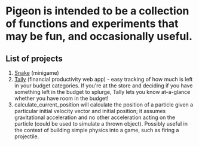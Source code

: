 # Pigeon is intended to be a collection of functions and experiments that may be fun, and occasionally useful.

## List of projects
1. [Snake](https://github.com/jm3rt3ns/pigeon/tree/main/snake) (minigame)
1. [Tally](https://github.com/jm3rt3ns/pigeon/tree/main/tally/tally) (financial productivity web app) - easy tracking of how much is left in your budget categories. If you're at the store and deciding if you have something left in the budget to splurge, Tally lets you know at-a-glance whether you have room in the budget!
1. calculate_current_position will calculate the position of a particle given a particular initial velocity vector and initial position; it assumes gravitational acceleration and no other acceleration acting on the particle (could be used to simulate a thrown object). Possibly useful in the context of building simple physics into a game, such as firing a projectile.